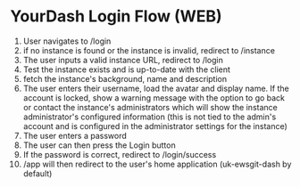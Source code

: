 # YourDash Login Flow (WEB)

1. User navigates to /login
2. if no instance is found or the instance is invalid, redirect to /instance
3. The user inputs a valid instance URL, redirect to /login
4. Test the instance exists and is up-to-date with the client
5. fetch the instance's background, name and description
6. The user enters their username, load the avatar and display name. If the account is locked, show a warning message with the option to go back or contact the instance's administrators which will
   show the instance administrator's configured information (this is not tied to the admin's account and is configured in the administrator settings for the instance)
7. The user enters a password
8. The user can then press the Login button
9. If the password is correct, redirect to /login/success
10. /app will then redirect to the user's home application (uk-ewsgit-dash by default)
